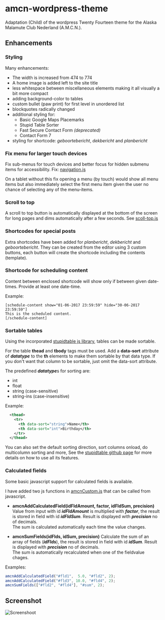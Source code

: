 # amcn-wordpress-theme
Adaptation (Child) of the wordpress Twenty Fourteen theme for the Alaska Malamute Club Nederland (A.M.C.N.).

## Enhancements

### Styling
Many enhancements:
* The width is increased from 474 to 774
* A home image is added left to the site title
* less whitespace between miscellaneous elements making it all visually a bit more compact
* adding background-color to tables
* custom bullet (paw print) for first level in unordered list
* blockquotes radically changed
* additional styling for:
  * Basic Google Maps Placemarks
  * Stupid Table Sorter
  * Fast Secure Contact Form _(deprecated)_
  * Contact Form 7
* styling for shortcode: _geboortebericht_, _dekbericht_ and _planbericht_ 

### Fix menu for larger touch devices
Fix sub-menus for touch devices and better focus for hidden submenu items for accessibility.
Fix: [navigation.js](blob/master/js/navigation.js)

On a tablet without this fix opening a menu (by touch) would show all menu items but also immediately
select the first menu item given the user no chance of selecting any of the menu-items.

### Scroll to top
A scroll to top button is automatically displayed at the bottom of the screen for long pages and
dims automatically after a few seconds. See [scoll-top.js](blob/master/js/scoll-top.js)

### Shortcodes for special posts
Extra shortcodes have been added for _planbericht_, _dekbericht_ and _geboortebericht_.
They can be created from the editor using 3 custom buttons, each button will create the shortcode
including the contents (template).

### Shortcode for scheduling content
Content between enclosed shortcode will show only if between given date-times.
Provide at least one date-time.

Example:
```
[schedule-content show="01-06-2017 23:59:59" hide="30-06-2017 23:59:59"]
This is the scheduled content.
[/schedule-content]
```

### Sortable tables
Using the incorporated [stupidtable js library](https://github.com/joequery/Stupid-Table-Plugin), tables can be made sortable.

For the table **thead** and **tbody** tags must be used. Add a **data-sort** attribute of ***datatype*** to the **th** elements to make them
sortable by that data type. If you don't want that column to be sortable, just omit the data-sort attribute.

The predefined ***datatype***s for sorting are:
* int
* float
* string (case-sensitive)
* string-ins (case-insensitive)

Example:
```xml
  <thead>
    <tr>
      <th data-sort="string">Name</th>
      <th data-sort="int">Birthday</th>
    </tr>
  </thead>
```

You can also set the default sorting direction, sort columns onload, do multicolumn sorting and more,
See the [stupidtable github page](https://github.com/joequery/Stupid-Table-Plugin) for more details on how to use all
its features.

### Calculated fields
Some basic javascript support for calculated fields is available.

I have added two js functions in [amcnCustom.js](blob/master/js/amcnCustom.js) that can be called from javascript.

* **amcnAddCalculatedField(idFldAmount, factor, idFldSum, precision)**  
  Value from input with id **_idFldAmount_** is multiplied with **_factor_**,
  the result is stored in field with id **_idFldSum_**.
  Result is displayed with **_precision_** no of decimals.  
  The sum is calculated automatically each time the value changes.
  
* **amcnSumFields(idFlds, idSum, precision)**
  Calculate the sum of an array of fields (**_idFlds_**), the result is stored in field with id **_idSum_**.
  Result is displayed with **_precision_** no of decimals.  
  The sum is automatically recalculated when one of the fieldvalue chages.

Examples:
```javascript
amcnAddCalculatedField("#fld1",  5.0, "#fld2", 2);
amcnAddCalculatedField("#fld3", 10.0, "#fld4", 2);
amcnSumFields(["#fld2", "#fld4"], "#sum", 2);
```

## Screenshot

![Screenshoot](https://raw.githubusercontent.com/stephanmahieu/amcn-wordpress-theme/master/screenshot.png "Main Dialog Contextmenu")
